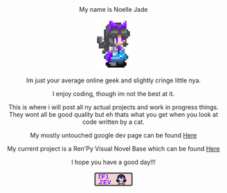 <div align="center">My name is Noelle Jade
  
![Noelle Reiuji](utsuho%20sprite%204x4.png)

Im just your average online geek and slightly cringe little nya.

I enjoy coding, though im not the best at it.

This is where i will post all ny actual projects and work in progress things. 
They wont all be good quality but eh thats what you get when you look at code written by a cat.

My mostly untouched google dev page can be found [Here](https://g.dev/Noelle_Jade)

My current project is a Ren'Py Visual Novel Base which can be found [Here](https://github.com/dualfighter1/Renpy-VN-Template)

I hope you have a good day!!!

[![Noelle](logo.png)](https://noelle.df1.dev/)
</div>
